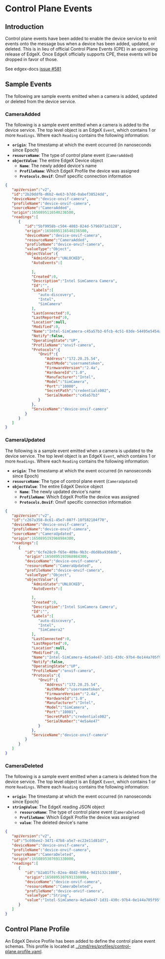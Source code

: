 # Control Plane Events

## Introduction
Control plane events have been added to enable the device service to emit events onto the message bus when a device has been added, updated, or deleted. This is in lieu of official Control Plane Events (CPE) in an upcoming release of EdgeX. Once EdgeX officially supports CPE, these events will be dropped in favor of those.

See edgex-docs [issue #581](https://github.com/edgexfoundry/edgex-docs/issues/581)

## Sample Events
The following are sample events emitted when a camera is added, updated or deleted from the device service.

### CameraAdded
The following is a sample event emitted when a camera is added to the device service. The top level object is an EdgeX `Event`, which contains 1 or more `Readings`.
Where each `Reading` contains the following information:
- **`origin`**: The timestamp at which the event occurred (in nanoseconds since Epoch)
- **`resourceName`**: The type of control plane event (`CameraAdded`)
- **`objectValue`**: The entire EdgeX Device object
  - **`Name`**: The newly added device's name
  - **`ProfileName`**: Which EdgeX Profile the device was assigned
  - **`Protocols.Onvif`**: Onvif specific connection information

```json
{
   "apiVersion":"v2",
   "id":"2b20ddfb-d6b2-4e63-b7dd-0abef38524dd",
   "deviceName":"device-onvif-camera",
   "profileName":"device-onvif-camera",
   "sourceName":"CameraAdded",
   "origin":1650895116540236500,
   "readings":[
      {
         "id":"5bf9958b-c504-4803-824d-5796971a3128",
         "origin":1650895116540236500,
         "deviceName":"device-onvif-camera",
         "resourceName":"CameraAdded",
         "profileName":"device-onvif-camera",
         "valueType":"Object",
         "objectValue":{
            "AdminState":"UNLOCKED",
            "AutoEvents":[
               
            ],
            "Created":0,
            "Description":"Intel SimCamera Camera",
            "Id":"",
            "Labels":[
               "auto-discovery",
               "Intel",
               "SimCamera"
            ],
            "LastConnected":0,
            "LastReported":0,
            "Location":null,
            "Modified":0,
            "Name":"Intel-SimCamera-c45a57b3-6fcb-4c51-83de-54495e5454a6",
            "Notify":false,
            "OperatingState":"UP",
            "ProfileName":"onvif-camera",
            "Protocols":{
               "Onvif":{
                  "Address":"172.20.25.54",
                  "AuthMode":"usernametoken",
                  "FirmwareVersion":"2.4a",
                  "HardwareId":"1.0",
                  "Manufacturer":"Intel",
                  "Model":"SimCamera",
                  "Port":"10000",
                  "SecretPath":"credentials002",
                  "SerialNumber":"c45a57b3"
               }
            },
            "ServiceName":"device-onvif-camera"
         }
      }
   ]
}
```
### CameraUpdated
The following is a sample event emitted when a camera is updated to the device service. The top level object is an EdgeX `Event`, which contains 1 or more `Readings`.
Where each `Reading` contains the following information:
- **`origin`**: The timestamp at which the event occurred (in nanoseconds since Epoch)
- **`resourceName`**: The type of control plane event (`CameraUpdated`)
- **`objectValue`**: The entire EdgeX Device object
  - **`Name`**: The newly updated device's name
  - **`ProfileName`**: Which EdgeX Profile the device was assigned
  - **`Protocols.Onvif`**: Onvif specific connection information

```json
{
   "apiVersion":"v2",
   "id":"c267a358-8c61-45e7-807f-18f582104f70",
   "deviceName":"device-onvif-camera",
   "profileName":"device-onvif-camera",
   "sourceName":"CameraUpdated",
   "origin":1650895193968984300,
   "readings":[
      {
         "id":"6cfe28c9-f65e-409a-9b3c-d6d8ba9368db",
         "origin":1650895193968984300,
         "deviceName":"device-onvif-camera",
         "resourceName":"CameraUpdated",
         "profileName":"device-onvif-camera",
         "valueType":"Object",
         "objectValue":{
            "AdminState":"UNLOCKED",
            "AutoEvents":[
               
            ],
            "Created":0,
            "Description":"Intel SimCamera Camera",
            "Id":"",
            "Labels":[
               "auto-discovery",
               "Intel",
               "SimCamera2"
            ],
            "LastConnected":0,
            "LastReported":0,
            "Location":null,
            "Modified":0,
            "Name":"Intel-SimCamera-4e5a4e47-1d31-430c-97b4-0e144a705f95",
            "Notify":false,
            "OperatingState":"UP",
            "ProfileName":"onvif-camera",
            "Protocols":{
               "Onvif":{
                  "Address":"172.20.25.54",
                  "AuthMode":"usernametoken",
                  "FirmwareVersion":"2.4a",
                  "HardwareId":"1.0",
                  "Manufacturer":"Intel",
                  "Model":"SimCamera",
                  "Port":"10001",
                  "SecretPath":"credentials002",
                  "SerialNumber":"4e5a4e47"
               }
            },
            "ServiceName":"device-onvif-camera"
         }
      }
   ]
}
```
### CameraDeleted
The following is a sample event emitted when a camera is deleted from the device service. The top level object is an EdgeX `Event`, which contains 1 or more `Readings`.
Where each `Reading` contains the following information:
- **`origin`**: The timestamp at which the event occurred (in nanoseconds since Epoch)
- **`stringValue`**: The EdgeX reading JSON object
  - **`resourceName`**: The type of control plane event (`CameraDeleted`)
  - **`ProfileName`**: Which EdgeX Profile the device was assigned
  - **`value`**: The deleted device's name

```json
{
   "apiVersion":"v2",
   "id":"5c69bee2-3471-47b8-a5e7-ec22e11d81d7",
   "deviceName":"device-onvif-camera",
   "profileName":"device-onvif-camera",
   "sourceName":"CameraDeleted",
   "origin":1650895307691330000,
   "readings":[
      {
         "id":"b2a01f7c-02ea-48d2-99b4-9d15132c1080",
         "origin":1650895307691330000,
         "deviceName":"device-onvif-camera",
         "resourceName":"CameraDeleted",
         "profileName":"device-onvif-camera",
         "valueType":"String",
         "value":"Intel-SimCamera-4e5a4e47-1d31-430c-97b4-0e144a705f95"
      }
   ]
}
```

## Control Plane Profile

An EdgeX Device Profile has been added to define the control plane event schemas. This profile is located at [../cmd/res/profiles/control-plane.profile.yaml](../cmd/res/profiles/control-plane.profile.yaml).
